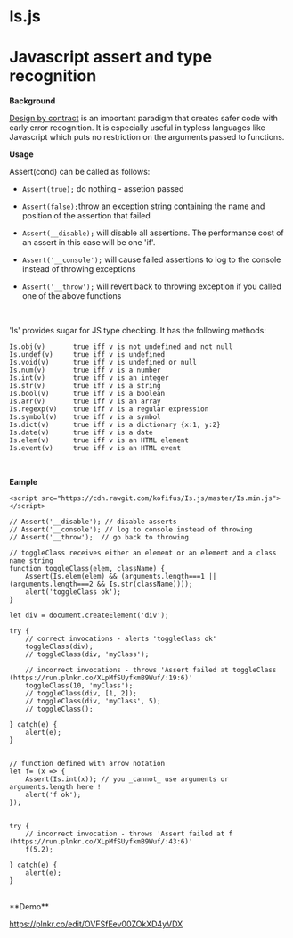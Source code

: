# **Is.js**

# Javascript assert and type recognition

**Background**

[Design by contract](https://en.wikipedia.org/wiki/Design_by_contract) is an important paradigm that creates safer code with early error recognition. It is especially useful in typless languages like Javascript which puts no restriction on the arguments passed to functions.

**Usage**

Assert(cond) can be called as follows:

 - `Assert(true);` do nothing - assetion passed
 
 - `Assert(false);`throw an exception string containing the name and position of the assertion that failed
 
 - `Assert(__disable);` will disable all assertions. The performance cost of an assert in this case will be one 'if'.
 
 - `Assert('__console');` will cause failed assertions to log to the console instead of throwing exceptions
 
 - `Assert('__throw');` will revert back to throwing exception if you called one of the above functions  
<br />
  
  
'Is' provides sugar for JS type checking. It  has the following methods:


    Is.obj(v)		true iff v is not undefined and not null
    Is.undef(v)		true iff v is undefined
    Is.void(v)		true iff v is undefined or null
    Is.num(v)		true iff v is a number
    Is.int(v)		true iff v is an integer
    Is.str(v)		true iff v is a string
    Is.bool(v)		true iff v is a boolean
    Is.arr(v)		true iff v is an array
    Is.regexp(v)    true iff v is a regular expression
    Is.symbol(v)	true iff v is a symbol
    Is.dict(v)		true iff v is a dictionary {x:1, y:2}
    Is.date(v)		true iff v is a date
    Is.elem(v)		true iff v is an HTML element
    Is.event(v)		true iff v is an HTML event
<br />

**Eample**

    <script src="https://cdn.rawgit.com/kofifus/Is.js/master/Is.min.js"></script>
    
    // Assert('__disable'); // disable asserts 
    // Assert('__console'); // log to console instead of throwing
    // Assert('__throw');  // go back to throwing
    
    // toggleClass receives either an element or an element and a class name string
    function toggleClass(elem, className) {
    	Assert(Is.elem(elem) && (arguments.length===1 || (arguments.length===2 && Is.str(className))));
    	alert('toggleClass ok');
    }
    
    let div = document.createElement('div');
    
    try {
    	// correct invocations - alerts 'toggleClass ok'
    	toggleClass(div);
    	// toggleClass(div, 'myClass');
    
    	// incorrect invocations - throws 'Assert failed at toggleClass (https://run.plnkr.co/XLpMfSUyfkmB9Wuf/:19:6)'
    	toggleClass(10, 'myClass');
    	// toggleClass(div, [1, 2]);
    	// toggleClass(div, 'myClass', 5);
    	// toggleClass();
    
    } catch(e) {
    	alert(e);
    }
    
    
    // function defined with arrow notation
    let f= (x => {
    	Assert(Is.int(x)); // you _cannot_ use arguments or arguments.length here !
    	alert('f ok');
    });
    
    
    try {
    	// incorrect invocation - throws 'Assert failed at f (https://run.plnkr.co/XLpMfSUyfkmB9Wuf/:43:6)'			  
    	f(5.2);
    
    } catch(e) {
    	alert(e);
    }
<br />
**Demo**

https://plnkr.co/edit/OVFSfEev00ZOkXD4yVDX


